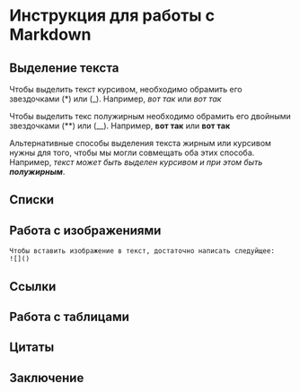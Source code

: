 # Инструкция для работы с Markdown

## Выделение текста

 Чтобы выделить текст курсивом, необходимо обрамить его звездочками (*) или (_). Например, *вот так* или _вот так_

 Чтобы выделить текс полужирным необходимо обрамить его двойными звездочками (**) или (__). Например, **вот так** или __вот так__
 
Альтернативные способы выделения текста жирным или курсивом нужны для того, чтобы мы могли совмещать оба этих способа. Например, _текст может быть выделен курсивом и при этом быть **полужирным**_.

## Списки

## Работа с изображениями

    Чтобы вставить изображение в текст, достаточно написать следуйщее:
    ![]()
## Ссылки

## Работа с таблицами

## Цитаты

## Заключение